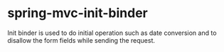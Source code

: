 # spring-mvc-init-binder
Init binder is used to do initial operation such as date conversion and to disallow the form fields while sending the request.
